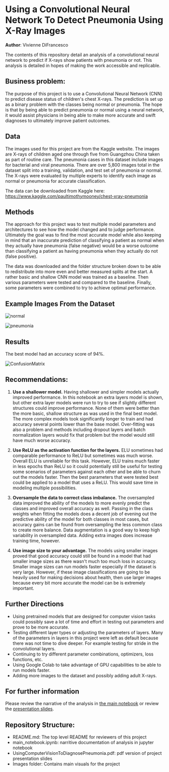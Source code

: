 # Using a Convolutional Neural Network To Detect Pneumonia Using X-Ray Images

**Author**: Vivienne DiFrancesco

The contents of this repository detail an analysis of a convolutional neural network to predict if X-rays show patients with pneumonia or not. This analysis is detailed in hopes of making the work accessible and replicable.


## Business problem:

The purpose of this project is to use a Convolutional Neural Network (CNN) to predict disease status of children's chest X-rays. The prediction is set up as a binary problem with the classes being normal or pneumonia. The hope is that by being able to predict pneumonia or normal using a neural network, it would assist physicians in being able to make more accurate and swift diagnoses to ultimately improve patient outcomes.


## Data
The images used for this project are from the Kaggle website. The images are X-rays of children aged one through five from Guangzhou China taken as part of routine care. The pneumonia cases in this dataset include images for bacterial and viral pneumonia. There are over 5,800 images total in the dataset split into a training, validation, and test set of pneumonia or normal. The X-rays were evaluated by multiple experts to identify each image as normal or pneumonia for accurate classification.

The data can be downloaded from Kaggle here:
https://www.kaggle.com/paultimothymooney/chest-xray-pneumonia


## Methods
The approach for this project was to test multiple model parameters and architectures to see how the model changed and to judge performance. Ultimately the goal was to find the most accurate model while also keeping in mind that an inaccurate prediction of classifying a patient as normal when they actually have pneumonia (false negative) would be a worse outcome than classifying a patient as having pneumonia when they actually do not (false positive). 

The data was downloaded and the folder structure broken down to be able to redistribute into more even and better measured splits at the start. A rather basic and shallow CNN model was trained as a baseline. Then various parameters were tested and compared to the baseline. Finally, some parameters were combined to try to achieve optimal performance.

## Example Images From the Dataset
![normal](https://raw.githubusercontent.com/AnyOldRandomNameWillDOo/Module-4-Final-Project1/master/Images/Normal%20X-Ray%20Images.png)

![pneumonia](https://raw.githubusercontent.com/AnyOldRandomNameWillDOo/Module-4-Final-Project1/master/Images/Pneumonia%20X-Ray%20Images.png)

## Results
The best model had an accuracy score of 94%.

![ConfusionMatrix](https://raw.githubusercontent.com/AnyOldRandomNameWillDOo/Module-4-Final-Project1/master/Images/Best%20Overall%20Model%20Confusion%20Matrix.png)


## Recommendations:

1. <b>Use a shallower model.</b> Having shallower and simpler models actually improved performance. In this notebook an extra layers model is shown, but other extra layer models were run to try to see if slightly different structures could improve performance. None of them were better than the more basic, shallow structure as was used in the final best model. The more complex models took significantly longer to train and had accuracy several points lower than the base model. Over-fitting was also a problem and methods including dropout layers and batch normalization layers would fix that problem but the model would still have much worse accuracy.  


2. <b>Use ReLU as the activation function for the layers.</b> ELU sometimes had comparable performance to ReLU but sometimes was much worse. Overall ELU is unreliable for this task. However, ELU trains much faster in less epochs than ReLU so it could potentially still be useful for testing some scenarios of parameters against each other and be able to churn out the models faster. Then the best parameters that were tested best could be applied to a model that uses a ReLU. This would save time in modeling multiple possibilities. 


3. <b>Oversample the data to correct class imbalance.</b> The oversampled data improved the ability of the models to more evenly predict the classes and improved overall accuracy as well. Passing in the class weights when fitting the models does a decent job of evening out the predictive ability of the model for both classes in most cases, but accuracy gains can be found from oversampling the less common class to create more balance. Data augmentation is a good way to keep high variability in oversampled data. Adding extra images does increase training time, however.


4. <b>Use image size to your advantage.</b> The models using smaller images proved that good accuracy could still be found in a model that had smaller image sizes as there wasn't much too much loss in accuracy. Smaller image sizes can run models faster especially if the dataset is very large. However, if these image classifications are going to be heavily used for making decisions about health, then use larger images because every bit more accurate the model can be is extremely important. 


## Further Directions

- Using pretrained models that are designed for computer vision tasks could possibly save a lot of time and effort in testing out parameters and prove to be more accurate.
- Testing different layer types or adjusting the parameters of layers. Many of the parameters in layers in this project were left as default because there was not time to dive deeper. For example testing for stride in the convolutional layers.
- Continuing to try different parameter combinations, optimizers, loss functions, etc.
- Using Google Colab to take advantage of GPU capabilities to be able to run models faster.
- Adding more images to the dataset and possibly adding adult X-rays.


## For further information
Please review the narrative of the analysis in [the main notebook](./main_notebook.ipynb) or review the [presentation slides](./UsingComputerVisionToDiagnosePneumonia.pdf).


## Repository Structure:

- README.md: The top level README for reviewers of this project
- main_notebook.ipynb: narritive documentation of analysis in jupyter notebook
- UsingComputerVisionToDiagnosePneumonia.pdf: pdf version of project presentation slides
- Images folder: Contains main visuals for the project
